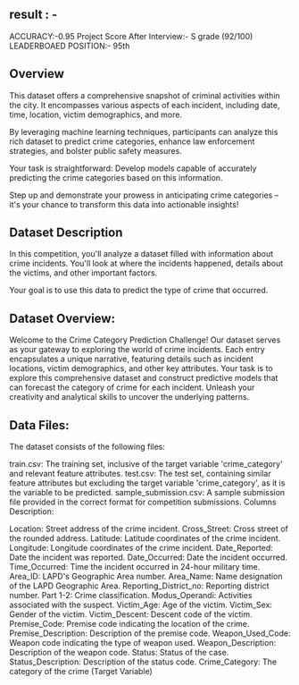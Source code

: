 ## result : - 
ACCURACY:-0.95 
Project Score After Interview:- S grade (92/100)
LEADERBOAED POSITION:- 95th
## Overview
This dataset offers a comprehensive snapshot of criminal activities within the city. It encompasses various aspects of each incident, including date, time, location, victim demographics, and more.

By leveraging machine learning techniques, participants can analyze this rich dataset to predict crime categories, enhance law enforcement strategies, and bolster public safety measures.

Your task is straightforward: Develop models capable of accurately predicting the crime categories based on this information.

Step up and demonstrate your prowess in anticipating crime categories – it's your chance to transform this data into actionable insights!

## Dataset Description
In this competition, you'll analyze a dataset filled with information about crime incidents. You'll look at where the incidents happened, details about the victims, and other important factors.

Your goal is to use this data to predict the type of crime that occurred.

## Dataset Overview:
Welcome to the Crime Category Prediction Challenge! Our dataset serves as your gateway to exploring the world of crime incidents. Each entry encapsulates a unique narrative, featuring details such as incident locations, victim demographics, and other key attributes. Your task is to explore this comprehensive dataset and construct predictive models that can forecast the category of crime for each incident. Unleash your creativity and analytical skills to uncover the underlying patterns.

## Data Files:

The dataset consists of the following files:

train.csv: The training set, inclusive of the target variable 'crime_category' and relevant feature attributes.
test.csv: The test set, containing similar feature attributes but excluding the target variable 'crime_category', as it is the variable to be predicted.
sample_submission.csv: A sample submission file provided in the correct format for competition submissions.
Columns Description:

Location: Street address of the crime incident.
Cross_Street: Cross street of the rounded address.
Latitude: Latitude coordinates of the crime incident.
Longitude: Longitude coordinates of the crime incident.
Date_Reported: Date the incident was reported.
Date_Occurred: Date the incident occurred.
Time_Occurred: Time the incident occurred in 24-hour military time.
Area_ID: LAPD's Geographic Area number.
Area_Name: Name designation of the LAPD Geographic Area.
Reporting_District_no: Reporting district number.
Part 1-2: Crime classification.
Modus_Operandi: Activities associated with the suspect.
Victim_Age: Age of the victim.
Victim_Sex: Gender of the victim.
Victim_Descent: Descent code of the victim.
Premise_Code: Premise code indicating the location of the crime.
Premise_Description: Description of the premise code.
Weapon_Used_Code: Weapon code indicating the type of weapon used.
Weapon_Description: Description of the weapon code.
Status: Status of the case.
Status_Description: Description of the status code.
Crime_Category: The category of the crime (Target Variable)
